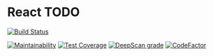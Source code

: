 # React TODO

[![Build Status](https://travis-ci.org/RubenMateus/react-todo.svg?branch=master)](https://travis-ci.org/RubenMateus/react-todo)

[![Maintainability](https://api.codeclimate.com/v1/badges/98a7678644daebfb3df8/maintainability)](https://codeclimate.com/github/RubenMateus/react-todo/maintainability)
[![Test Coverage](https://api.codeclimate.com/v1/badges/98a7678644daebfb3df8/test_coverage)](https://codeclimate.com/github/RubenMateus/react-todo/test_coverage)
[![DeepScan grade](https://deepscan.io/api/teams/4300/projects/6055/branches/48546/badge/grade.svg)](https://deepscan.io/dashboard#view=project&tid=4300&pid=6055&bid=48546)
[![CodeFactor](https://www.codefactor.io/repository/github/rubenmateus/react-todo/badge)](https://www.codefactor.io/repository/github/rubenmateus/react-todo)
